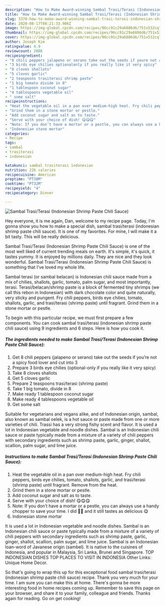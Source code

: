 ```yaml
---
description: "How to Make Award-winning Sambal Trasi/Terasi (Indonesian Shrimp Paste Chili Sauce)"
title: "How to Make Award-winning Sambal Trasi/Terasi (Indonesian Shrimp Paste Chili Sauce)"
slug: 3370-how-to-make-award-winning-sambal-trasi-terasi-indonesian-shrimp-paste-chili-sauce
date: 2020-08-17T08:21:33.986Z
image: https://img-global.cpcdn.com/recipes/96cc91c29a6886d6/751x532cq70/sambal-trasiterasi-indonesian-shrimp-paste-chili-sauce-recipe-main-photo.jpg
thumbnail: https://img-global.cpcdn.com/recipes/96cc91c29a6886d6/751x532cq70/sambal-trasiterasi-indonesian-shrimp-paste-chili-sauce-recipe-main-photo.jpg
cover: https://img-global.cpcdn.com/recipes/96cc91c29a6886d6/751x532cq70/sambal-trasiterasi-indonesian-shrimp-paste-chili-sauce-recipe-main-photo.jpg
author: Joseph Kim
ratingvalue: 4.9
reviewcount: 2086
recipeingredient:
- "8 chili peppers jalapeno or serano take out the seeds if youre not a spicy food lover and cut into 3"
- "3 birds eye chilies optionalonly if you really like it very spicy"
- "8 cloves shallots"
- "5 cloves garlic"
- "2 teaspoons trasiterasi shrimp paste"
- "1 big tomato divide in 8"
- "1 tablespoon coconut sugar"
- "4 tablespoons vegetable oil"
- " some salt"
recipeinstructions:
- "Heat the vegetable oil in a pan over medium-high heat. Fry chili peppers, birds eye chilies, tomato, shallots, garlic, and trasi/terasi (shrimp paste) until fragrant. Remove from the heat."
- "Grind them in a stone mortar or pestle."
- "Add coconut sugar and salt as to taste."
- "Serve with your choice of dish! 😋😋😋"
- "Note: If you don’t have a mortar or a pestle, you can always use a handy chopper to save your time. I did ☝🏻 and it still tastes as delicious 😋"
- "Indonesian stone mortar"
categories:
- Recipe
tags:
- sambal
- trasiterasi
- indonesian

katakunci: sambal trasiterasi indonesian 
nutrition: 226 calories
recipecuisine: American
preptime: "PT38M"
cooktime: "PT32M"
recipeyield: "4"
recipecategory: Dinner

---
```



![Sambal Trasi/Terasi (Indonesian Shrimp Paste Chili Sauce)](https://img-global.cpcdn.com/recipes/96cc91c29a6886d6/751x532cq70/sambal-trasiterasi-indonesian-shrimp-paste-chili-sauce-recipe-main-photo.jpg)

Hey everyone, it is me again, Dan, welcome to my recipe page. Today, I'm gonna show you how to make a special dish, sambal trasi/terasi (indonesian shrimp paste chili sauce). It is one of my favorites. For mine, I will make it a bit tasty. This will be really delicious.

Sambal Trasi/Terasi (Indonesian Shrimp Paste Chili Sauce) is one of the most well liked of current trending meals on earth. It's simple, it's quick, it tastes yummy. It is enjoyed by millions daily. They are nice and they look wonderful. Sambal Trasi/Terasi (Indonesian Shrimp Paste Chili Sauce) is something that I've loved my whole life.

Sambal terasi (or sambal belacan) is Indonesian chili sauce made from a mix of chilies, shallots, garlic, tomato, palm sugar, and most importantly, terasi. Terasi/belacan/shrimp paste is a block of fermented tiny shrimps (we call this rebon in Indonesian) with dark chocolate color and quite naturally, very sticky and pungent. Fry chili peppers, birds eye chilies, tomato, shallots, garlic, and trasi/terasi (shrimp paste) until fragrant. Grind them in a stone mortar or pestle.


To begin with this particular recipe, we must first prepare a few components. You can cook sambal trasi/terasi (indonesian shrimp paste chili sauce) using 9 ingredients and 6 steps. Here is how you cook it.

<!--inarticleads1-->

##### The ingredients needed to make Sambal Trasi/Terasi (Indonesian Shrimp Paste Chili Sauce):

1. Get 8 chili peppers (jalapeno or serano) take out the seeds if you’re not a spicy food lover and cut into 3
1. Prepare 3 birds eye chilies (optional-only if you really like it very spicy)
1. Take 8 cloves shallots
1. Get 5 cloves garlic
1. Prepare 2 teaspoons trasi/terasi (shrimp paste)
1. Take 1 big tomato, divide in 8
1. Make ready 1 tablespoon coconut sugar
1. Make ready 4 tablespoons vegetable oil
1. Get  some salt


Suitable for vegetarians and vegans alike, and of Indonesian origin, sambal, also known as sambal oelek, is a hot sauce or paste made from one or more varieties of chili. Trassi has a very strong fishy scent and flavor. It is used a lot in Indonesian vegetable and noodle dishes. Sambal is an Indonesian chili sauce or paste typically made from a mixture of a variety of chili peppers with secondary ingredients such as shrimp paste, garlic, ginger, shallot, scallion, palm sugar, and lime juice. 

<!--inarticleads2-->

##### Instructions to make Sambal Trasi/Terasi (Indonesian Shrimp Paste Chili Sauce):

1. Heat the vegetable oil in a pan over medium-high heat. Fry chili peppers, birds eye chilies, tomato, shallots, garlic, and trasi/terasi (shrimp paste) until fragrant. Remove from the heat.
1. Grind them in a stone mortar or pestle.
1. Add coconut sugar and salt as to taste.
1. Serve with your choice of dish! 😋😋😋
1. Note: If you don’t have a mortar or a pestle, you can always use a handy chopper to save your time. I did ☝🏻 and it still tastes as delicious 😋
1. Indonesian stone mortar


It is used a lot in Indonesian vegetable and noodle dishes. Sambal is an Indonesian chili sauce or paste typically made from a mixture of a variety of chili peppers with secondary ingredients such as shrimp paste, garlic, ginger, shallot, scallion, palm sugar, and lime juice. Sambal is an Indonesian loan-word of Javanese origin (sambel). It is native to the cuisines of Indonesia, and popular in Malaysia, Sri Lanka, Brunei and Singapore. TOP INDONESIAN DISHES TOP PLACES TO VISIT IN INDONESIA Other Links: Unique Home Decor. 

So that's going to wrap this up for this exceptional food sambal trasi/terasi (indonesian shrimp paste chili sauce) recipe. Thank you very much for your time. I am sure you can make this at home. There's gonna be more interesting food in home recipes coming up. Remember to save this page on your browser, and share it to your family, colleague and friends. Thanks again for reading. Go on get cooking!
